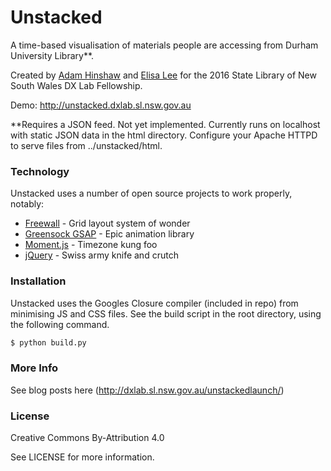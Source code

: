 # Unstacked

A time-based visualisation of materials people are accessing from Durham University Library**.

Created by [Adam Hinshaw](http://adamhinshaw.com) and [Elisa Lee](http://elisalee.net) for the 2016 State Library of New South Wales DX Lab Fellowship.

Demo: http://unstacked.dxlab.sl.nsw.gov.au

**Requires a JSON feed.  Not yet implemented.  Currently runs on localhost with static JSON data in the html directory.  Configure your Apache HTTPD to serve files from ../unstacked/html.

### Technology

Unstacked uses a number of open source projects to work properly, notably:

* [Freewall](https://github.com/kombai/freewall) - Grid layout system of wonder
* [Greensock GSAP](https://greensock.com/) - Epic animation library
* [Moment.js](https://momentjs.com) - Timezone kung foo
* [jQuery](https://jquery.com/) - Swiss army knife and crutch


### Installation

Unstacked uses the Googles Closure compiler (included in repo) from minimising JS and CSS files.
See the build script in the root directory, using the following command.
```sh
$ python build.py
```

### More Info
See blog posts here (http://dxlab.sl.nsw.gov.au/unstackedlaunch/)

### License

Creative Commons By-Attribution 4.0

See LICENSE for more information.

